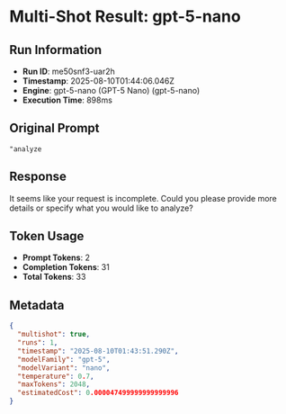 # Multi-Shot Result: gpt-5-nano

## Run Information
- **Run ID**: me50snf3-uar2h
- **Timestamp**: 2025-08-10T01:44:06.046Z
- **Engine**: gpt-5-nano (GPT-5 Nano) (gpt-5-nano)
- **Execution Time**: 898ms

## Original Prompt
```
"analyze
```

## Response
It seems like your request is incomplete. Could you please provide more details or specify what you would like to analyze?


## Token Usage
- **Prompt Tokens**: 2
- **Completion Tokens**: 31
- **Total Tokens**: 33


## Metadata
```json
{
  "multishot": true,
  "runs": 1,
  "timestamp": "2025-08-10T01:43:51.290Z",
  "modelFamily": "gpt-5",
  "modelVariant": "nano",
  "temperature": 0.7,
  "maxTokens": 2048,
  "estimatedCost": 0.000047499999999999996
}
```
